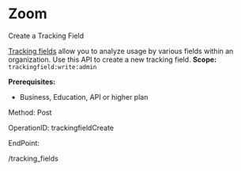 #     Zoom


Create a Tracking Field

[Tracking fields](https://support.zoom.us/hc/en-us/articles/115000293426-Scheduling-Tracking-Fields) allow you to analyze usage by various fields within an organization. Use this API to create a new tracking field.
**Scope:** `trackingfield:write:admin`
 
**Prerequisites:**
* Business, Education, API or higher plan

Method: Post

OperationID: trackingfieldCreate

EndPoint:

/tracking_fields
